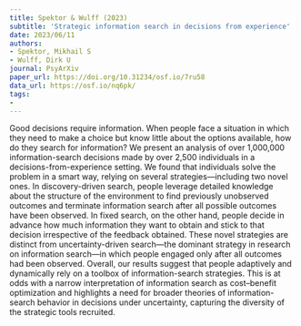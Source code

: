 ```yaml
---
title: Spektor & Wulff (2023)
subtitle: 'Strategic information search in decisions from experience'
date: 2023/06/11
authors:
- Spektor, Mikhail S
- Wulff, Dirk U
journal: PsyArXiv
paper_url: https://doi.org/10.31234/osf.io/7ru58
data_url: https://osf.io/nq6pk/
tags:
-
---
```


Good decisions require information. When people face a situation in which they need to make a choice but know little about the options available, how do they search for information? We present an analysis of over 1,000,000 information-search decisions made by over 2,500 individuals in a decisions-from-experience setting. We found that individuals solve the problem in a smart way, relying on several strategies—including two novel ones. In discovery-driven search, people leverage detailed knowledge about the structure of the environment to find previously unobserved outcomes and terminate information search after all possible outcomes have been observed. In fixed search, on the other hand, people decide in advance how much information they want to obtain and stick to that decision irrespective of the feedback obtained. These novel strategies are distinct from uncertainty-driven search—the dominant strategy in research on information search—in which people engaged only after all outcomes had been observed. Overall, our results suggest that people adaptively and dynamically rely on a toolbox of information-search strategies. This is at odds with a narrow interpretation of information search as cost–benefit optimization and highlights a need for broader theories of information-search behavior in decisions under uncertainty, capturing the diversity of the strategic tools recruited.
